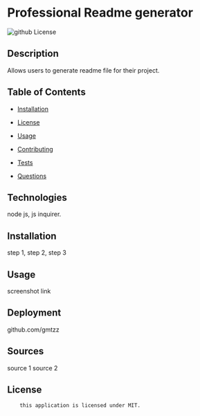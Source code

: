 # Professional Readme generator 
  ![github License](https://img.shields.io/badge/license-MIT-blue.svg)
  ## Description
  Allows users to generate readme file for their project.
  ## Table of Contents 

* [Installation](#installation)

* [License](#license)
* [Usage](#usage)
* [Contributing](#contributing)

* [Tests](#tests)

* [Questions](#questions)
## Technologies
 node js, js inquirer.
## Installation
step 1, step 2, step 3
## Usage
screenshot link
## Deployment
github.com/gmtzz
## Sources
source 1 source 2

## License
        this application is licensed under MIT. 
        


